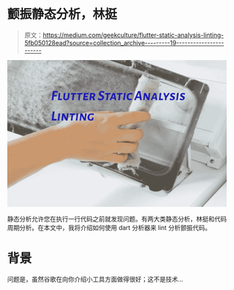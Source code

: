 # 颤振静态分析，林挺

> 原文：<https://medium.com/geekculture/flutter-static-analysis-linting-5fb050128ead?source=collection_archive---------19----------------------->

![](img/3e8b5d1dc8ec32e8ec51eec9e0dfe983.png)

静态分析允许您在执行一行代码之前就发现问题。有两大类静态分析，林挺和代码周期分析。在本文中，我将介绍如何使用 dart 分析器来 lint 分析颤振代码。

# **背景**

问题是，虽然谷歌在向你介绍小工具方面做得很好；这不是技术…